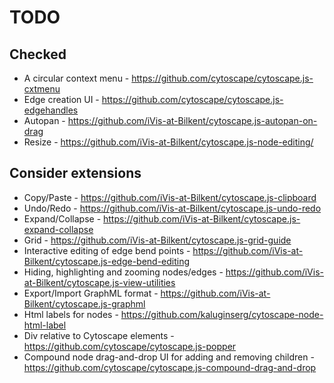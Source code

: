 # TODO

## Checked

- A circular context menu - https://github.com/cytoscape/cytoscape.js-cxtmenu
- Edge creation UI - https://github.com/cytoscape/cytoscape.js-edgehandles
- Autopan - https://github.com/iVis-at-Bilkent/cytoscape.js-autopan-on-drag
- Resize - https://github.com/iVis-at-Bilkent/cytoscape.js-node-editing/

## Consider extensions

- Copy/Paste - https://github.com/iVis-at-Bilkent/cytoscape.js-clipboard
- Undo/Redo - https://github.com/iVis-at-Bilkent/cytoscape.js-undo-redo
- Expand/Collapse - https://github.com/iVis-at-Bilkent/cytoscape.js-expand-collapse
- Grid - https://github.com/iVis-at-Bilkent/cytoscape.js-grid-guide
- Interactive editing of edge bend points - https://github.com/iVis-at-Bilkent/cytoscape.js-edge-bend-editing
- Hiding, highlighting and zooming nodes/edges - https://github.com/iVis-at-Bilkent/cytoscape.js-view-utilities
- Export/Import GraphML format - https://github.com/iVis-at-Bilkent/cytoscape.js-graphml
- Html labels for nodes - https://github.com/kaluginserg/cytoscape-node-html-label
- Div relative to Cytoscape elements - https://github.com/cytoscape/cytoscape.js-popper
- Compound node drag-and-drop UI for adding and removing children - https://github.com/cytoscape/cytoscape.js-compound-drag-and-drop